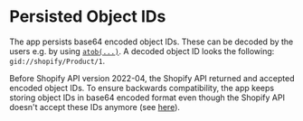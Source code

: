 # Persisted Object IDs

The app persists base64 encoded object IDs. These can be decoded by the users e.g. by using [`atob(...)`](https://developer.mozilla.org/en-US/docs/Web/API/atob). A decoded object ID looks the following: `gid://shopify/Product/1`.

Before Shopify API version 2022-04, the Shopify API returned and accepted encoded object IDs. To ensure backwards compatibility, the app keeps storing object IDs in base64 encoded format even though the Shopify API doesn't accept these IDs anymore (see [here](https://shopify.dev/api/release-notes/2022-04#breaking-changes)).
